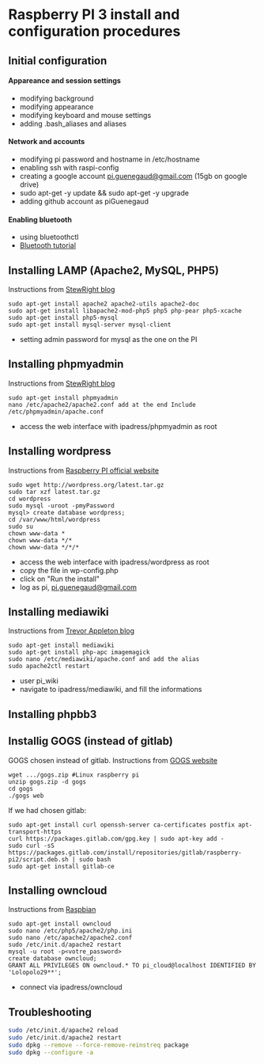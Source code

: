 # Raspberry PI 3 install and configuration procedures

## Initial configuration

#### Appareance and session settings
* modifying background
* modifying appearance
* modifying keyboard and mouse settings
* adding .bash_aliases and aliases

#### Network and accounts
* modifying pi password and hostname in /etc/hostname
* enabling ssh with raspi-config
* creating a google account pi.guenegaud@gmail.com (15gb on google drive)
* sudo apt-get -y update && sudo apt-get -y upgrade
* adding github account as piGuenegaud

#### Enabling bluetooth
* using bluetoothctl
* [Bluetooth tutorial](https://www.maker.io/en/blogs/raspberry-pi-3-how-to-configure-wi-fi-and-bluetooth/03fcd2a252914350938d8c5471cf3b63)

## Installing LAMP (Apache2, MySQL, PHP5)
Instructions from [StewRight blog](https://www.stewright.me/2012/09/tutorial-install-apache-php-and-mysql-on-raspberry-pi/)
```Shell
sudo apt-get install apache2 apache2-utils apache2-doc
sudo apt-get install libapache2-mod-php5 php5 php-pear php5-xcache
sudo apt-get install php5-mysql
sudo apt-get install mysql-server mysql-client
```
* setting admin password for mysql as the one on the PI

## Installing phpmyadmin
Instructions from [StewRight blog](https://www.stewright.me/2012/09/tutorial-install-phpmyadmin-on-your-raspberry-pi/)
```Shell
sudo apt-get install phpmyadmin
nano /etc/apache2/apache2.conf add at the end Include /etc/phpmyadmin/apache.conf
```
* access the web interface with ipadress/phpmyadmin as root

## Installing wordpress
Instructions from [Raspberry PI official website](https://www.raspberrypi.org/learning/lamp-web-server-with-wordpress/worksheet/)
```Shell
sudo wget http://wordpress.org/latest.tar.gz
sudo tar xzf latest.tar.gz
cd wordpress
sudo mysql -uroot -pmyPassword
mysql> create database wordpress;
cd /var/www/html/wordpress
sudo su
chown www-data *
chown www-data */*
chown www-data */*/*
```
* access the web interface with ipadress/wordpress as root
* copy the file in wp-config.php
* click on "Run the install"
* log as pi, pi.guenegaud@gmail.com

## Installing mediawiki
Instructions from [Trevor Appleton blog](http://trevorappleton.blogspot.fr/2013/04/installing-mediawiki-on-raspberry-pi.html)
```Shell
sudo apt-get install mediawiki
sudo apt-get install php-apc imagemagick
sudo nano /etc/mediawiki/apache.conf and add the alias
sudo apache2ctl restart
```
* user pi_wiki
* navigate to ipadress/mediawiki, and fill the informations

## Installing phpbb3

## Installig GOGS (instead of gitlab)
GOGS chosen instead of gitlab. Instructions from [GOGS website](http://blog.meinside.pe.kr/Gogs-on-Raspberry-Pi/)
```Shell
wget .../gogs.zip #Linux raspberry pi
unzip gogs.zip -d gogs
cd gogs
./gogs web
```

If we had chosen gitlab:
```Shell
sudo apt-get install curl openssh-server ca-certificates postfix apt-transport-https
curl https://packages.gitlab.com/gpg.key | sudo apt-key add -
sudo curl -sS https://packages.gitlab.com/install/repositories/gitlab/raspberry-pi2/script.deb.sh | sudo bash
sudo apt-get install gitlab-ce
```

## Installing owncloud
Instructions from [Raspbian](http://raspbian-france.fr/owncloud-cloud-raspberry-pi/)
```Shell
sudo apt-get install owncloud
sudo nano /etc/php5/apache2/php.ini
sudo nano /etc/apache2/apache2.conf
sudo /etc/init.d/apache2 restart
mysql -u root -p<votre_password>
create database owncloud;
GRANT ALL PRIVILEGES ON owncloud.* TO pi_cloud@localhost IDENTIFIED BY 'Lolopolo29**';
```
* connect via ipadress/owncloud

## Troubleshooting
```bash
sudo /etc/init.d/apache2 reload
sudo /etc/init.d/apache2 restart
sudo dpkg --remove --force-remove-reinstreq package
sudo dpkg --configure -a
```
